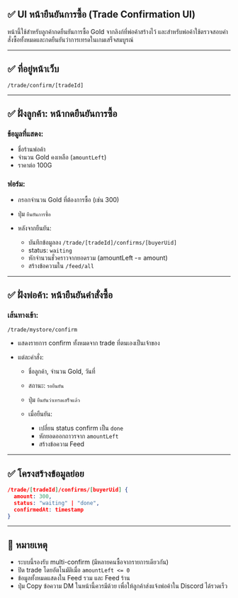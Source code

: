 ## ✅ UI หน้ายืนยันการซื้อ (Trade Confirmation UI)

หน้านี้ใช้สำหรับลูกค้ากดยืนยันการซื้อ Gold จากลิงก์ที่พ่อค้าสร้างไว้ และสำหรับพ่อค้าใช้ตรวจสอบคำสั่งซื้อทั้งหมดและกดยืนยันว่าการเทรดในเกมเสร็จสมบูรณ์

---

## ✅ ที่อยู่หน้าเว็บ

```
/trade/confirm/[tradeId]
```

---

## ✅ ฝั่งลูกค้า: หน้ากดยืนยันการซื้อ

### ข้อมูลที่แสดง:

* ชื่อร้านพ่อค้า
* จำนวน Gold คงเหลือ (`amountLeft`)
* ราคาต่อ 100G

### ฟอร์ม:

* กรอกจำนวน Gold ที่ต้องการซื้อ (เช่น 300)
* ปุ่ม `ยืนยันการซื้อ`
* หลังจากยืนยัน:

  * บันทึกข้อมูลลง `/trade/[tradeId]/confirms/[buyerUid]`
  * status: `waiting`
  * หักจำนวนชั่วคราวจากยอดรวม (amountLeft -= amount)
  * สร้างข้อความใน `/feed/all`

---

## ✅ ฝั่งพ่อค้า: หน้ายืนยันคำสั่งซื้อ

### เส้นทางเข้า:

```
/trade/mystore/confirm
```

* แสดงรายการ confirm ทั้งหมดจาก trade ที่ตนเองเป็นเจ้าของ
* แต่ละคำสั่ง:

  * ชื่อลูกค้า, จำนวน Gold, วันที่
  * สถานะ: `รอยืนยัน`
  * ปุ่ม `ยืนยันว่าเทรดเสร็จแล้ว`
  * เมื่อยืนยัน:

    * เปลี่ยน status confirm เป็น `done`
    * หักยอดออกถาวรจาก `amountLeft`
    * สร้างข้อความ Feed

---

## ✅ โครงสร้างข้อมูลย่อย

```json
/trade/[tradeId]/confirms/[buyerUid] {
  amount: 300,
  status: "waiting" | "done",
  confirmedAt: timestamp
}
```

---

## 🧠 หมายเหตุ

* ระบบนี้รองรับ multi-confirm (มีหลายคนซื้อจากรายการเดียวกัน)
* ปิด trade โดยอัตโนมัติเมื่อ `amountLeft <= 0`
* ข้อมูลทั้งหมดแสดงใน Feed รวม และ Feed ร้าน
* ปุ่ม Copy ข้อความ DM ในหน้านี้ควรมีด้วย เพื่อให้ลูกค้าส่งแจ้งพ่อค้าใน Discord ได้รวดเร็ว

